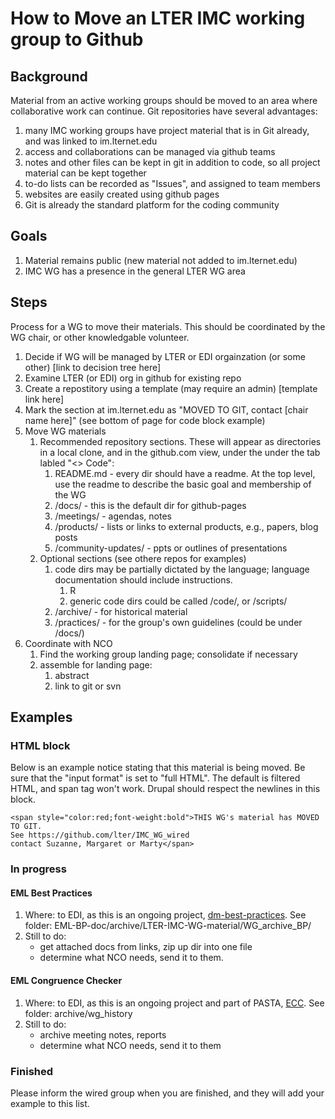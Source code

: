 # How to Move an LTER IMC working group to Github

## Background
Material from an active working groups should be moved to an area where collaborative work can 
continue. Git repositories have several advantages:

1. many IMC working groups have project material that is in Git already, and was linked to im.lternet.edu
1. access and collaborations can be managed via github teams
1. notes and other files can be kept in git in addition to code, so all project material can be kept together
1. to-do lists can be recorded as "Issues", and assigned to team members
1. websites are easily created using github pages
1. Git is already the standard platform for the coding community

## Goals

1. Material remains public (new material not added to im.lternet.edu)
1. IMC WG has a presence in the general LTER WG area

## Steps

Process for a WG to move their materials. 
This should be coordinated by the WG chair, or other knowledgable volunteer.

1. Decide if WG will be managed by LTER or EDI orgainzation (or some other) [link to decision tree here]
1. Examine LTER (or EDI) org in github for existing repo
1. Create a repostitory using a template (may require an admin) [template link here]
1. Mark the section at im.lternet.edu as "MOVED TO GIT, contact [chair name here]" (see bottom of page for code block example)
1. Move WG materials  
    1. Recommended repository sections. These will appear as directories in a local clone, and in the github.com 
view, under the under the tab labled "<> Code":
        1. README.md - every dir should have a readme. At the top level, use the readme to describe the basic 
goal and membership of the WG
        1. /docs/ - this is the default dir for github-pages 
        1. /meetings/ - agendas, notes 
        1. /products/ - lists or links to external products, e.g., papers, blog posts 
        1. /community-updates/  - ppts or outlines of presentations
   1. Optional sections (see othere repos for examples)
        1. code dirs may be partially dictated by the language; language documentation should include instructions.
            1. R 
            1. generic code dirs could be called /code/, or /scripts/ 
        1. /archive/ - for historical material 
        1. /practices/ - for the group's own guidelines (could be under /docs/)
3. Coordinate with NCO
    1. Find the working group landing page; consolidate if necessary
    1. assemble for landing page:
        1. abstract
        1. link to  git or svn
   
## Examples
### HTML block 
Below is an example notice stating that this material is being moved. Be sure that the "input format" is set to "full HTML". The default is filtered HTML, and span tag won't work. Drupal should respect the newlines in this block.

```
<span style="color:red;font-weight:bold">THIS WG's material has MOVED TO GIT. 
See https://github.com/lter/IMC_WG_wired
contact Suzanne, Margaret or Marty</span>
```

### In progress
#### EML Best Practices
1. Where: to EDI, as this is an ongoing project, [dm-best-practices](https://github.com/EDIorg/dm-best-practices). See folder: EML-BP-doc/archive/LTER-IMC-WG-material/WG_archive_BP/
2. Still to do: 
    - get attached docs from links, zip up dir into one file
    - determine what NCO needs, send it to them.
#### EML Congruence Checker
1. Where: to EDI, as this is an ongoing project and part of PASTA, [ECC](https://github.com/EDIorg/ECC). See folder: archive/wg_history
2. Still to do: 
    - archive meeting notes, reports
    - determine what NCO needs, send it to them

### Finished 
Please inform the wired group when you are finished, and they will add your example to this list.

